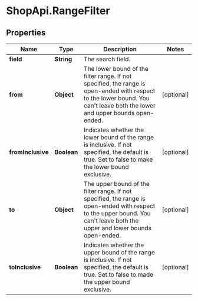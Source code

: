 # ShopApi.RangeFilter

## Properties
Name | Type | Description | Notes
------------ | ------------- | ------------- | -------------
**field** | **String** | The search field. | 
**from** | **Object** | The lower bound of the filter range. If not specified, the range is  open-ended with respect to the lower bound. You can&#x27;t leave both the lower and upper bounds open-ended. | [optional] 
**fromInclusive** | **Boolean** | Indicates whether the lower bound of the range is inclusive. If not specified, the default is true. Set to false to make the lower bound exclusive. | [optional] 
**to** | **Object** | The upper bound of the filter range. If not specified, the range is  open-ended with respect to the upper bound. You can&#x27;t leave both the upper and lower bounds open-ended. | [optional] 
**toInclusive** | **Boolean** | Indicates whether the upper bound of the range is inclusive. If not specified, the default is true. Set to false to made the upper bound  exclusive. | [optional] 
